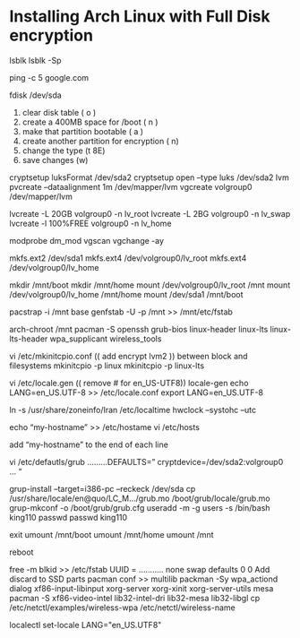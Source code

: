 # Installing Arch Linux with Full Disk encryption

lsblk
lsblk -Sp

ping -c 5 google.com

fdisk /dev/sda

1. clear disk table ( o )
2. create a 400MB space for /boot ( n )
3. make that partition bootable ( a )
4. create another partition for encryption ( n)
5. change the type (t 8E)
6. save changes (w)

cryptsetup luksFormat /dev/sda2
cryptsetup open –type luks /dev/sda2 lvm
pvcreate –dataalignment 1m /dev/mapper/lvm
vgcreate volgroup0 /dev/mapper/lvm

lvcreate -L 20GB volgroup0 -n lv_root
lvcreate -L 2BG volgroup0 -n lv_swap
lvcreate -l 100%FREE volgroup0 -n lv_home

modprobe dm_mod
vgscan
vgchange -ay

mkfs.ext2 /dev/sda1
mkfs.ext4 /dev/volgroup0/lv_root
mkfs.ext4 /dev/volgroup0/lv_home

mkdir /mnt/boot
mkdir /mnt/home
mount /dev/volgroup0/lv_root /mnt
mount /dev/volgroup0/lv_home /mnt/home
mount /dev/sda1 /mnt/boot

pacstrap -i /mnt base
genfstab -U -p /mnt >> /mnt/etc/fstab

arch-chroot /mnt
pacman -S openssh grub-bios linux-header linux-lts linux-lts-header wpa_supplicant wireless_tools

vi /etc/mkinitcpio.conf 
(( add encrypt lvm2 )) between block and filesystems
mkinitcpio -p linux
mkinitcpio -p linux-lts

vi /etc/locale.gen
(( remove # for en_US-UTF8))
locale-gen
echo LANG=en_US.UTF-8 >> /etc/locale.conf
export LANG=en_US.UTF-8

ln -s /usr/share/zoneinfo/Iran /etc/localtime
hwclock –systohc –utc

echo “my-hostname” >> /etc/hostame
vi /etc/hosts

add “my-hostname” to the end of each line

vi /etc/defautls/grub
…......DEFAULTS=” cryptdevice=/dev/sda2:volgroup0 … “

grup-install –target=i386-pc –reckeck /dev/sda
cp /usr/share/locale/en\@quo/LC_M.../grub.mo /boot/grub/locale/grub.mo
grup-mkconf -o /boot/grub/grub.cfg
useradd -m -g users -s /bin/bash king110
passwd
passwd king110

exit
umount /mnt/boot
umount /mnt/home
umount /mnt

reboot

free -m
blkid >> /etc/fstab
UUID = …........ none swap defaults 0 0
Add discard to SSD parts
pacman conf >> multilib
packman -Sy wpa_actiond dialog 	xf86-input-libinput xorg-server xorg-xinit xorg-server-utils mesa
pacman -S xf86-video-intel lib32-intel-dri lib32-mesa lib32-libgl
cp /etc/netctl/examples/wireless-wpa /etc/netctl/wireless-name

localectl set-locale LANG="en_US.UTF8"

